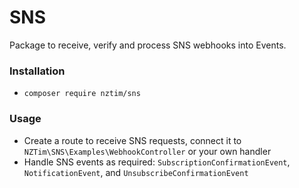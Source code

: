 # SNS

Package to receive, verify and process SNS webhooks into Events.

### Installation

* `composer require nztim/sns`

### Usage

* Create a route to receive SNS requests, connect it to `NZTim\SNS\Examples\WebhookController` or your own handler
* Handle SNS events as required: `SubscriptionConfirmationEvent`, `NotificationEvent`, and `UnsubscribeConfirmationEvent`


